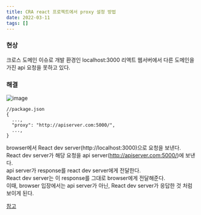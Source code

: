 ```yaml
---
title: CRA react 프로젝트에서 proxy 설정 방법
date: 2022-03-11
tags: []
---
```


### 현상
크로스 도메인 이슈로 개발 환경인 localhost:3000 리액트 웹서버에서 다른 도메인을 가진 api 요청을 못하고 있다.

### 해결
![image](https://user-images.githubusercontent.com/24996316/157851425-d746b9a9-d0bb-48f9-8fa4-1345a46d1e56.png)

```
//package.json
{
  ...,
  "proxy": "http://apiserver.com:5000/",
  ...,
}
```
browser에서 React dev server(http://localhost:3000)으로 요청을 보낸다.   
React dev server가 해당 요청을 api server(http://apiserver.com:5000/)에 보낸다.   
api server가 response를 react dev server에게 전달한다.   
React dev server는 이 response를 그대로 browser에게 전달해준다.   
이때, browser 입장에서는 api server가 아닌, React dev server가 응답한 것 처럼 보이게 된다.   

[참고](https://velog.io/@tw4204/React-%EA%B0%9C%EB%B0%9C%ED%99%98%EA%B2%BD%EC%97%90%EC%84%9C%EC%9D%98-CORS%EB%A5%BC-%EC%9C%84%ED%95%9C-proxy-%EC%84%A4%EC%A0%95)
